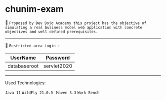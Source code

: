 # chunim-exam

:blue_book: `Proposed by Dev Dojo Academy this project has the objective of simulating a real business model web application with concrete objectives and well defined prerequisites.
 `

 
*******

:closed_lock_with_key: `Restricted area Login : ` 

 | UserName      |  Password     |
 | ------------- |:-------------:| 
 | databaseroot  | servlet2020   |
 
 *******
  
Used Technologies:

`Java 11`
`WildFly 21.0.0 `
`Maven 3.3`
`Work Bench`
         
          

